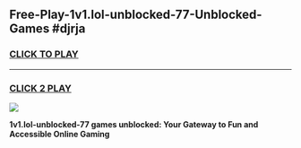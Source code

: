 
## Free-Play-1v1.lol-unblocked-77-Unblocked-Games #djrja
<h3>
<a href="https://news.freeplayer.one?title=1v1.lol-unblocked-77&ref=8M">CLICK TO PLAY</a></h3>
<hr>

<h3>
<a href="https://news.freeplayer.one?title=1v1.lol-unblocked-77&ref=8M">CLICK 2 PLAY</a>
  
</h3>

<a href="https://news.freeplayer.one?title=1v1.lol-unblocked-77&ref=8M"><img src="https://clearcache.store/games.png"></a>


**1v1.lol-unblocked-77 games unblocked: Your Gateway to Fun and Accessible Online Gaming**
